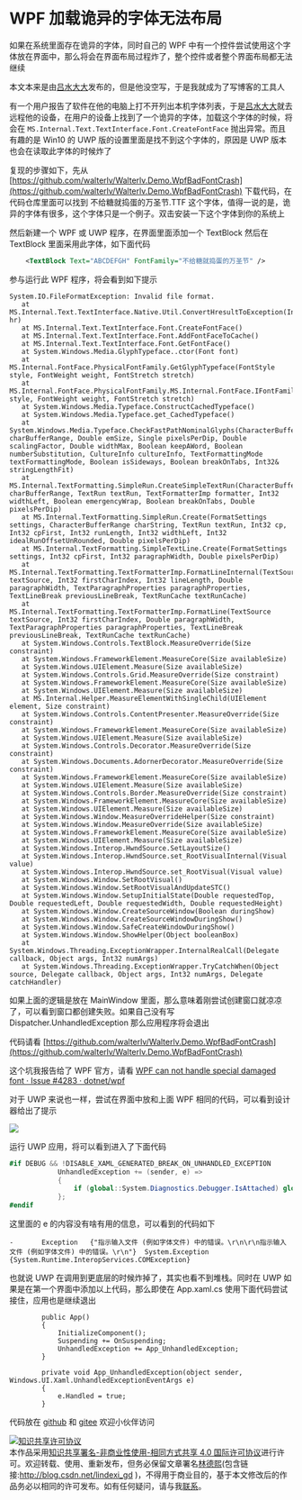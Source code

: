 # WPF 加载诡异的字体无法布局

如果在系统里面存在诡异的字体，同时自己的 WPF 中有一个控件尝试使用这个字体放在界面中，那么将会在界面布局过程炸了，整个控件或者整个界面布局都无法继续

<!--more-->
<!-- 发布 -->

本文本来是由[吕水大大](http://blog.walterlv.com/)发布的，但是他没空写，于是我就成为了写博客的工具人

有一个用户报告了软件在他的电脑上打不开列出本机字体列表，于是[吕水大大](http://blog.walterlv.com/)就去远程他的设备，在用户的设备上找到了一个诡异的字体，加载这个字体的时候，将会在 `MS.Internal.Text.TextInterface.Font.CreateFontFace` 抛出异常。而且有趣的是 Win10 的 UWP 版的设置里面是找不到这个字体的，原因是 UWP 版本也会在读取此字体的时候炸了

复现的步骤如下，先从 [https://github.com/walterlv/Walterlv.Demo.WpfBadFontCrash](https://github.com/walterlv/Walterlv.Demo.WpfBadFontCrash) 下载代码，在代码仓库里面可以找到 不给糖就捣蛋的万圣节.TTF 这个字体，值得一说的是，诡异的字体有很多，这个字体只是一个例子。双击安装一下这个字体到你的系统上

然后新建一个 WPF 或 UWP 程序，在界面里面添加一个 TextBlock 然后在 TextBlock 里面采用此字体，如下面代码

```xml
    <TextBlock Text="ABCDEFGH" FontFamily="不给糖就捣蛋的万圣节" />
```

参与运行此 WPF 程序，将会看到如下提示

```
System.IO.FileFormatException: Invalid file format.
   at MS.Internal.Text.TextInterface.Native.Util.ConvertHresultToException(Int32 hr)
   at MS.Internal.Text.TextInterface.Font.CreateFontFace()
   at MS.Internal.Text.TextInterface.Font.AddFontFaceToCache()
   at MS.Internal.Text.TextInterface.Font.GetFontFace()
   at System.Windows.Media.GlyphTypeface..ctor(Font font)
   at MS.Internal.FontFace.PhysicalFontFamily.GetGlyphTypeface(FontStyle style, FontWeight weight, FontStretch stretch)
   at MS.Internal.FontFace.PhysicalFontFamily.MS.Internal.FontFace.IFontFamily.GetTypefaceMetrics(FontStyle style, FontWeight weight, FontStretch stretch)
   at System.Windows.Media.Typeface.ConstructCachedTypeface()
   at System.Windows.Media.Typeface.get_CachedTypeface()
   at System.Windows.Media.Typeface.CheckFastPathNominalGlyphs(CharacterBufferRange charBufferRange, Double emSize, Single pixelsPerDip, Double scalingFactor, Double widthMax, Boolean keepAWord, Boolean numberSubstitution, CultureInfo cultureInfo, TextFormattingMode textFormattingMode, Boolean isSideways, Boolean breakOnTabs, Int32& stringLengthFit)
   at MS.Internal.TextFormatting.SimpleRun.CreateSimpleTextRun(CharacterBufferRange charBufferRange, TextRun textRun, TextFormatterImp formatter, Int32 widthLeft, Boolean emergencyWrap, Boolean breakOnTabs, Double pixelsPerDip)
   at MS.Internal.TextFormatting.SimpleRun.Create(FormatSettings settings, CharacterBufferRange charString, TextRun textRun, Int32 cp, Int32 cpFirst, Int32 runLength, Int32 widthLeft, Int32 idealRunOffsetUnRounded, Double pixelsPerDip)
   at MS.Internal.TextFormatting.SimpleTextLine.Create(FormatSettings settings, Int32 cpFirst, Int32 paragraphWidth, Double pixelsPerDip)
   at MS.Internal.TextFormatting.TextFormatterImp.FormatLineInternal(TextSource textSource, Int32 firstCharIndex, Int32 lineLength, Double paragraphWidth, TextParagraphProperties paragraphProperties, TextLineBreak previousLineBreak, TextRunCache textRunCache)
   at MS.Internal.TextFormatting.TextFormatterImp.FormatLine(TextSource textSource, Int32 firstCharIndex, Double paragraphWidth, TextParagraphProperties paragraphProperties, TextLineBreak previousLineBreak, TextRunCache textRunCache)
   at System.Windows.Controls.TextBlock.MeasureOverride(Size constraint)
   at System.Windows.FrameworkElement.MeasureCore(Size availableSize)
   at System.Windows.UIElement.Measure(Size availableSize)
   at System.Windows.Controls.Grid.MeasureOverride(Size constraint)
   at System.Windows.FrameworkElement.MeasureCore(Size availableSize)
   at System.Windows.UIElement.Measure(Size availableSize)
   at MS.Internal.Helper.MeasureElementWithSingleChild(UIElement element, Size constraint)
   at System.Windows.Controls.ContentPresenter.MeasureOverride(Size constraint)
   at System.Windows.FrameworkElement.MeasureCore(Size availableSize)
   at System.Windows.UIElement.Measure(Size availableSize)
   at System.Windows.Controls.Decorator.MeasureOverride(Size constraint)
   at System.Windows.Documents.AdornerDecorator.MeasureOverride(Size constraint)
   at System.Windows.FrameworkElement.MeasureCore(Size availableSize)
   at System.Windows.UIElement.Measure(Size availableSize)
   at System.Windows.Controls.Border.MeasureOverride(Size constraint)
   at System.Windows.FrameworkElement.MeasureCore(Size availableSize)
   at System.Windows.UIElement.Measure(Size availableSize)
   at System.Windows.Window.MeasureOverrideHelper(Size constraint)
   at System.Windows.Window.MeasureOverride(Size availableSize)
   at System.Windows.FrameworkElement.MeasureCore(Size availableSize)
   at System.Windows.UIElement.Measure(Size availableSize)
   at System.Windows.Interop.HwndSource.SetLayoutSize()
   at System.Windows.Interop.HwndSource.set_RootVisualInternal(Visual value)
   at System.Windows.Interop.HwndSource.set_RootVisual(Visual value)
   at System.Windows.Window.SetRootVisual()
   at System.Windows.Window.SetRootVisualAndUpdateSTC()
   at System.Windows.Window.SetupInitialState(Double requestedTop, Double requestedLeft, Double requestedWidth, Double requestedHeight)
   at System.Windows.Window.CreateSourceWindow(Boolean duringShow)
   at System.Windows.Window.CreateSourceWindowDuringShow()
   at System.Windows.Window.SafeCreateWindowDuringShow()
   at System.Windows.Window.ShowHelper(Object booleanBox)
   at System.Windows.Threading.ExceptionWrapper.InternalRealCall(Delegate callback, Object args, Int32 numArgs)
   at System.Windows.Threading.ExceptionWrapper.TryCatchWhen(Object source, Delegate callback, Object args, Int32 numArgs, Delegate catchHandler)
```

如果上面的逻辑是放在 MainWindow 里面，那么意味着刚尝试创建窗口就凉凉了，可以看到窗口都创建失败。如果自己没有写 Dispatcher.UnhandledException 那么应用程序将会退出

代码请看 [https://github.com/walterlv/Walterlv.Demo.WpfBadFontCrash](https://github.com/walterlv/Walterlv.Demo.WpfBadFontCrash)

这个坑我报告给了 WPF 官方，请看 [WPF can not handle special damaged font · Issue #4283 · dotnet/wpf](https://github.com/dotnet/wpf/issues/4283)

对于 UWP 来说也一样，尝试在界面中放和上面 WPF 相同的代码，可以看到设计器给出了提示

![](http://image.acmx.xyz/lindexi%2F202131316131196.jpg)

运行 UWP 应用，将可以看到进入了下面代码

```csharp
#if DEBUG && !DISABLE_XAML_GENERATED_BREAK_ON_UNHANDLED_EXCEPTION
            UnhandledException += (sender, e) =>
            {
                if (global::System.Diagnostics.Debugger.IsAttached) global::System.Diagnostics.Debugger.Break();
            };
#endif
```

这里面的 e 的内容没有啥有用的信息，可以看到的代码如下

```
-		Exception	{"指示输入文件 (例如字体文件) 中的错误。\r\n\r\n指示输入文件 (例如字体文件) 中的错误。\r\n"}	System.Exception {System.Runtime.InteropServices.COMException}
```

也就说 UWP 在调用到更底层的时候炸掉了，其实也看不到堆栈。同时在 UWP 如果是在第一个界面中添加以上代码，那么即使在 App.xaml.cs 使用下面代码尝试接住，应用也是继续退出

```
        public App()
        {
            InitializeComponent();
            Suspending += OnSuspending;
            UnhandledException += App_UnhandledException;
        }

        private void App_UnhandledException(object sender, Windows.UI.Xaml.UnhandledExceptionEventArgs e)
        {
            e.Handled = true;
        }
```

代码放在 [github](https://github.com/lindexi/lindexi_gd/tree/0fe2a367/KinubachekallHinuquba) 和 [gitee](https://gitee.com/lindexi/lindexi_gd/tree/0fe2a367/KinubachekallHinuquba) 欢迎小伙伴访问

<a rel="license" href="http://creativecommons.org/licenses/by-nc-sa/4.0/"><img alt="知识共享许可协议" style="border-width:0" src="https://licensebuttons.net/l/by-nc-sa/4.0/88x31.png" /></a><br />本作品采用<a rel="license" href="http://creativecommons.org/licenses/by-nc-sa/4.0/">知识共享署名-非商业性使用-相同方式共享 4.0 国际许可协议</a>进行许可。欢迎转载、使用、重新发布，但务必保留文章署名[林德熙](http://blog.csdn.net/lindexi_gd)(包含链接:http://blog.csdn.net/lindexi_gd )，不得用于商业目的，基于本文修改后的作品务必以相同的许可发布。如有任何疑问，请与我[联系](mailto:lindexi_gd@163.com)。  


<!-- 

WPF can not handle special damaged font


* .NET Core Version: All
* Windows version: Any
* Does the bug reproduce also in WPF for .NET Framework 4.8?: Yes

 **Problem description:**

When we use the special damaged font, the WPF layout system will break. And we can not do something to handle it.

The step:

1. Clone the [https://github.com/walterlv/Walterlv.Demo.WpfBadFontCrash](https://github.com/walterlv/Walterlv.Demo.WpfBadFontCrash) repo
2. Install the 不给糖就捣蛋的万圣节.TTF font in the Walterlv.Demo.WpfBadFontCrash folder
3. Add the code to MainWindow.xaml and then build and run the application

    <TextBlock Text="ABCDEFGH" FontFamily="不给糖就捣蛋的万圣节" />
 
 **Actual behavior:** 


And you will find the application throw the exception.

System.IO.FileFormatException: Invalid file format.
   at MS.Internal.Text.TextInterface.Native.Util.ConvertHresultToException(Int32 hr)
   at MS.Internal.Text.TextInterface.Font.CreateFontFace()
   at MS.Internal.Text.TextInterface.Font.AddFontFaceToCache()
   at MS.Internal.Text.TextInterface.Font.GetFontFace()
   at System.Windows.Media.GlyphTypeface..ctor(Font font)
   at MS.Internal.FontFace.PhysicalFontFamily.GetGlyphTypeface(FontStyle style, FontWeight weight, FontStretch stretch)
   at MS.Internal.FontFace.PhysicalFontFamily.MS.Internal.FontFace.IFontFamily.GetTypefaceMetrics(FontStyle style, FontWeight weight, FontStretch stretch)
   at System.Windows.Media.Typeface.ConstructCachedTypeface()
   at System.Windows.Media.Typeface.get_CachedTypeface()
   at System.Windows.Media.Typeface.CheckFastPathNominalGlyphs(CharacterBufferRange charBufferRange, Double emSize, Single pixelsPerDip, Double scalingFactor, Double widthMax, Boolean keepAWord, Boolean numberSubstitution, CultureInfo cultureInfo, TextFormattingMode textFormattingMode, Boolean isSideways, Boolean breakOnTabs, Int32& stringLengthFit)
   at MS.Internal.TextFormatting.SimpleRun.CreateSimpleTextRun(CharacterBufferRange charBufferRange, TextRun textRun, TextFormatterImp formatter, Int32 widthLeft, Boolean emergencyWrap, Boolean breakOnTabs, Double pixelsPerDip)
   at MS.Internal.TextFormatting.SimpleRun.Create(FormatSettings settings, CharacterBufferRange charString, TextRun textRun, Int32 cp, Int32 cpFirst, Int32 runLength, Int32 widthLeft, Int32 idealRunOffsetUnRounded, Double pixelsPerDip)
   at MS.Internal.TextFormatting.SimpleTextLine.Create(FormatSettings settings, Int32 cpFirst, Int32 paragraphWidth, Double pixelsPerDip)
   at MS.Internal.TextFormatting.TextFormatterImp.FormatLineInternal(TextSource textSource, Int32 firstCharIndex, Int32 lineLength, Double paragraphWidth, TextParagraphProperties paragraphProperties, TextLineBreak previousLineBreak, TextRunCache textRunCache)
   at MS.Internal.TextFormatting.TextFormatterImp.FormatLine(TextSource textSource, Int32 firstCharIndex, Double paragraphWidth, TextParagraphProperties paragraphProperties, TextLineBreak previousLineBreak, TextRunCache textRunCache)
   at System.Windows.Controls.TextBlock.MeasureOverride(Size constraint)
   at System.Windows.FrameworkElement.MeasureCore(Size availableSize)
   at System.Windows.UIElement.Measure(Size availableSize)
   at System.Windows.Controls.Grid.MeasureOverride(Size constraint)
   at System.Windows.FrameworkElement.MeasureCore(Size availableSize)
   at System.Windows.UIElement.Measure(Size availableSize)
   at MS.Internal.Helper.MeasureElementWithSingleChild(UIElement element, Size constraint)
   at System.Windows.Controls.ContentPresenter.MeasureOverride(Size constraint)
   at System.Windows.FrameworkElement.MeasureCore(Size availableSize)
   at System.Windows.UIElement.Measure(Size availableSize)
   at System.Windows.Controls.Decorator.MeasureOverride(Size constraint)
   at System.Windows.Documents.AdornerDecorator.MeasureOverride(Size constraint)
   at System.Windows.FrameworkElement.MeasureCore(Size availableSize)
   at System.Windows.UIElement.Measure(Size availableSize)
   at System.Windows.Controls.Border.MeasureOverride(Size constraint)
   at System.Windows.FrameworkElement.MeasureCore(Size availableSize)
   at System.Windows.UIElement.Measure(Size availableSize)
   at System.Windows.Window.MeasureOverrideHelper(Size constraint)
   at System.Windows.Window.MeasureOverride(Size availableSize)
   at System.Windows.FrameworkElement.MeasureCore(Size availableSize)
   at System.Windows.UIElement.Measure(Size availableSize)
   at System.Windows.Interop.HwndSource.SetLayoutSize()
   at System.Windows.Interop.HwndSource.set_RootVisualInternal(Visual value)
   at System.Windows.Interop.HwndSource.set_RootVisual(Visual value)
   at System.Windows.Window.SetRootVisual()
   at System.Windows.Window.SetRootVisualAndUpdateSTC()
   at System.Windows.Window.SetupInitialState(Double requestedTop, Double requestedLeft, Double requestedWidth, Double requestedHeight)
   at System.Windows.Window.CreateSourceWindow(Boolean duringShow)
   at System.Windows.Window.CreateSourceWindowDuringShow()
   at System.Windows.Window.SafeCreateWindowDuringShow()
   at System.Windows.Window.ShowHelper(Object booleanBox)
   at System.Windows.Threading.ExceptionWrapper.InternalRealCall(Delegate callback, Object args, Int32 numArgs)
   at System.Windows.Threading.ExceptionWrapper.TryCatchWhen(Object source, Delegate callback, Object args, Int32 numArgs, Delegate catchHandler)

And the WPF layout system will break.

It also makes UWP application not work
 
 **Expected behavior:**

We can handle the exception to fix the WPF layout system
 
 **Minimal repro:**

[https://github.com/walterlv/Walterlv.Demo.WpfBadFontCrash](https://github.com/walterlv/Walterlv.Demo.WpfBadFontCrash) 

-->